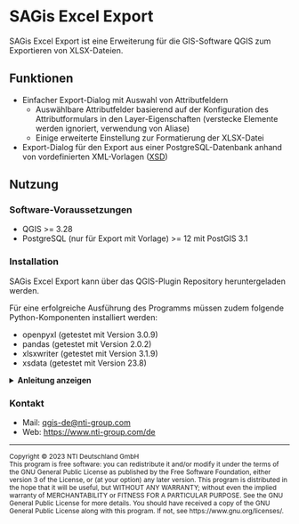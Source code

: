 # SAGis Excel Export

SAGis Excel Export ist eine Erweiterung für die GIS-Software QGIS zum Exportieren von XLSX-Dateien.

## Funktionen

- Einfacher Export-Dialog mit Auswahl von Attributfeldern
  - Auswählbare Attributfelder basierend auf der Konfiguration des Attributformulars in den Layer-Eigenschaften (verstecke Elemente werden ignoriert, verwendung von Aliase)
  - Einige erweiterte Einstellung zur Formatierung der XLSX-Datei
- Export-Dialog für den Export aus einer PostgreSQL-Datenbank anhand von vordefinierten XML-Vorlagen ([XSD](resources/config/Export/SAGisExcelExportDefinition.xsd))

## Nutzung

### Software-Voraussetzungen

- QGIS >= 3.28
- PostgreSQL (nur für Export mit Vorlage) >= 12 mit PostGIS 3.1

### Installation

SAGis Excel Export kann über das QGIS-Plugin Repository heruntergeladen werden.

Für eine erfolgreiche Ausführung des Programms müssen zudem folgende Python-Komponenten installiert werden:
- openpyxl (getestet mit Version 3.0.9)
- pandas (getestet mit Version 2.0.2)
- xlsxwriter (getestet mit Version 3.1.9)
- xsdata (getestet mit Version 23.8)

<details><summary><b>Anleitung anzeigen</b></summary>

1. Suchen Sie das Installationsverzeichnis von QGIS (Zumeist `C:\OSGeo4W\` oder `C:\Program Files\QGIS 3.*'`)

2. Im Verzeichnis befindet sich die _OSGeo4W-Shell_ (Datei mit dem Namen `OSGeo4W.bat`). Starten Sie die _OSGeo4W-Shell_ und führen Sie den folgenden Befehl im sich öffnenden Programm aus:

  ```sh
  o4w_env & python3 -m pip install openpyxl pandas xlsxwriter xsdata
  ```
</details>

### Kontakt
- Mail: qgis-de@nti-group.com
- Web: https://www.nti-group.com/de
---

<sup>
Copyright © 2023 NTI Deutschland GmbH
</sup><br>
<sup>
This program is free software: you can redistribute it and/or modify
it under the terms of the GNU General Public License as published by
the Free Software Foundation, either version 3 of the License, or
(at your option) any later version.
</sup>
<sup>
This program is distributed in the hope that it will be useful,
but WITHOUT ANY WARRANTY; without even the implied warranty of
MERCHANTABILITY or FITNESS FOR A PARTICULAR PURPOSE.  See the
GNU General Public License for more details.
</sup>
<sup>
You should have received a copy of the GNU General Public License
along with this program.  If not, see https://www.gnu.org/licenses/.
</sup>